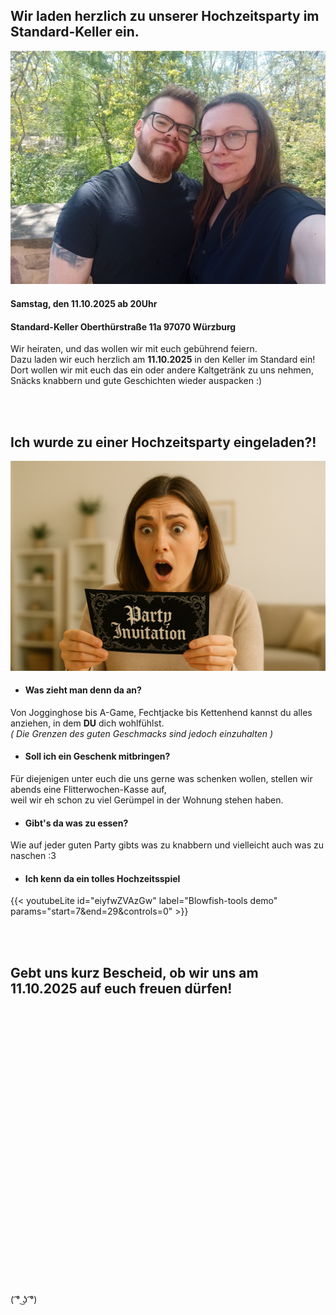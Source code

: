 ## Wir laden herzlich zu unserer Hochzeitsparty im Standard-Keller ein.<br/>

<!-- Foto von uns beiden -->
![Kris&Hannes](images/kris_hannes_neu.jpg)

#### Samstag, den 11.10.2025 ab 20Uhr<br/>
#### Standard-Keller Oberthürstraße 11a 97070 Würzburg



Wir heiraten, und das wollen wir mit euch gebührend feiern.<br/>
Dazu laden wir euch herzlich am **11.10.2025** in den Keller im Standard ein!<br/>
Dort wollen wir mit euch das ein oder andere Kaltgetränk zu uns nehmen,<br/>
Snäcks knabbern und gute Geschichten wieder auspacken :)

<br/>
<br/>

## Ich wurde zu einer Hochzeitsparty eingeladen?!
<!-- ÜberraschtePerson.jpg -->
![Surprised_Invitation_Card](images/surprised_card.png)

- #### Was zieht man denn da an? <br/>
Von Jogginghose bis A-Game, Fechtjacke bis Kettenhend kannst du alles anziehen, in dem **DU** dich wohlfühlst.<br/> *( Die Grenzen des guten Geschmacks sind jedoch einzuhalten )*

- #### Soll ich ein Geschenk mitbringen?<br/>
Für diejenigen unter euch die uns gerne was schenken wollen, stellen wir abends eine Flitterwochen-Kasse auf,<br/>
weil wir eh schon zu viel Gerümpel in der Wohnung stehen haben.<br/>

- #### Gibt's da was zu essen?<br/>
Wie auf jeder guten Party gibts was zu knabbern und vielleicht auch was zu naschen :3

- #### Ich kenn da ein tolles Hochzeitsspiel<br/>
<!-- straight_to_jail.webm -->
{{< youtubeLite id="eiyfwZVAzGw" label="Blowfish-tools demo" params="start=7&end=29&controls=0" >}}

<br/>
<br/>

## Gebt uns kurz Bescheid, ob wir uns am 11.10.2025 auf euch freuen dürfen!

<br/>
<br/>
<br/>
<br/>
<br/>
<br/>
<br/>
<br/>
<br/>
<br/>
<br/>
<br/>
<br/>
<br/>
<br/>
<br/>
<br/>
<br/>
<br/>
<br/>
<br/>
<br/>
<br/>
<br/>
<br/>
<br/>
<br/>
( ͡° ͜ʖ ͡°)